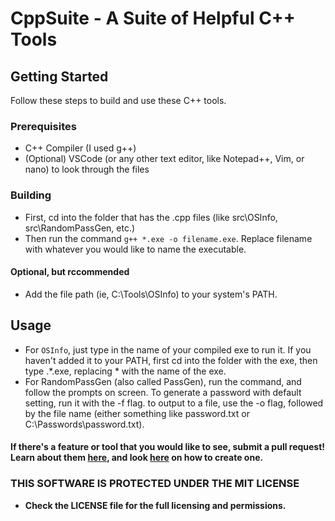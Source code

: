 # CppSuite - A Suite of Helpful C++ Tools
## Getting Started

Follow these steps to build and use these C++ tools.

### Prerequisites

- C++ Compiler (I used g++)
- (Optional) VSCode (or any other text editor, like Notepad++, Vim, or nano) to look through the files

### Building

- First, cd into the folder that has the .cpp files (like src\OSInfo, src\RandomPassGen, etc.)
- Then run the command `g++ *.exe -o filename.exe`. Replace filename with whatever you would like to name the executable.

#### **Optional, but rccommended**

- Add the file path (ie, C:\Tools\OSInfo) to your system's PATH.

## Usage

- For `OSInfo`, just type in the name of your compiled exe to run it. If you haven't added it to your PATH, first cd into the folder with the exe, then type .\*.exe, replacing * with the name of the exe.
- For RandomPassGen (also called PassGen), run the command, and follow the prompts on screen. To generate a password with default setting, run it with the -f flag. to output to a file, use the -o flag, followed by the file name (either something like password.txt or C:\Passwords\password.txt).


#### If there's a feature or tool that you would like to see, submit a pull request! Learn about them [here](https://docs.github.com/en/pull-requests/collaborating-with-pull-requests/proposing-changes-to-your-work-with-pull-requests/about-pull-requests), and look [here](https://docs.github.com/en/pull-requests/collaborating-with-pull-requests/proposing-changes-to-your-work-with-pull-requests/creating-a-pull-request) on how to create one.


### THIS SOFTWARE IS PROTECTED UNDER THE MIT LICENSE

- **Check the LICENSE file for the full licensing and permissions.**